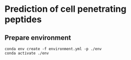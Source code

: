 # Prediction of cell penetrating peptides

## Prepare environment

```shell
conda env create -f environment.yml -p ./env
conda activate ./env
```